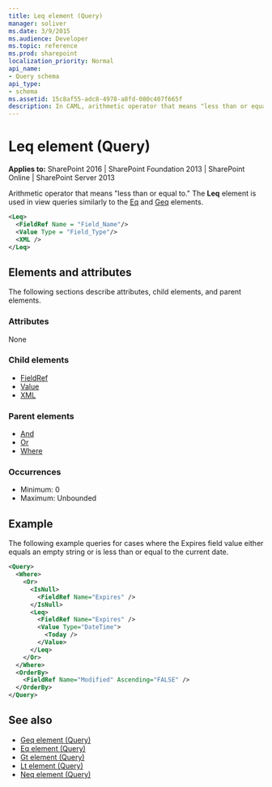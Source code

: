 ```yaml
---
title: Leq element (Query)
manager: soliver
ms.date: 3/9/2015
ms.audience: Developer
ms.topic: reference
ms.prod: sharepoint
localization_priority: Normal
api_name:
- Query schema
api_type:
- schema
ms.assetid: 15c8af55-adc8-4978-a8fd-080c407f665f
description: In CAML, arithmetic operator that means "less than or equal to." Used in view queries similarly to the Eq and Geq elements. 
---
```


# Leq element (Query)

**Applies to:** SharePoint 2016 | SharePoint Foundation 2013 | SharePoint Online | SharePoint Server 2013
  
Arithmetic operator that means "less than or equal to." The **Leq** element is used in view queries similarly to the [Eq](eq-element-query.md) and [Geq](geq-element-query.md) elements. 
  
```XML
<Leq>
  <FieldRef Name = "Field_Name"/>
  <Value Type = "Field_Type"/>
  <XML />
</Leq>
```

## Elements and attributes

The following sections describe attributes, child elements, and parent elements.

### Attributes

None
   
### Child elements

- [FieldRef](fieldref-element-query.md)
- [Value](value-element-query.md)
- [XML](xml-element.md)
   
### Parent elements

- [And](and-element-query.md)
- [Or](or-element-query.md)
- [Where](where-element-query.md)
   
### Occurrences

- Minimum: 0
- Maximum: Unbounded
   
## Example

The following example queries for cases where the Expires field value either equals an empty string or is less than or equal to the current date.
  
```XML
<Query> 
  <Where> 
    <Or> 
      <IsNull> 
        <FieldRef Name="Expires" />  
      </IsNull> 
      <Leq> 
        <FieldRef Name="Expires" />  
        <Value Type="DateTime"> 
          <Today />  
        </Value> 
      </Leq> 
    </Or> 
  </Where> 
  <OrderBy> 
    <FieldRef Name="Modified" Ascending="FALSE" />  
  </OrderBy> 
</Query>
```

## See also

- [Geq element (Query)](geq-element-query.md)  
- [Eq element (Query)](eq-element-query.md)  
- [Gt element (Query)](gt-element-query.md)  
- [Lt element (Query)](lt-element-query.md)  
- [Neq element (Query)](neq-element-query.md)

